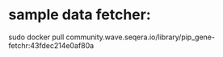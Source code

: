 
# sample data fetcher: 
sudo docker pull community.wave.seqera.io/library/pip_gene-fetchr:43fdec214e0af80a